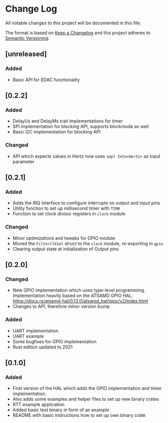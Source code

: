 Change Log
=======

All notable changes to this project will be documented in this file.

The format is based on [Keep a Changelog](http://keepachangelog.com/)
and this project adheres to [Semantic Versioning](http://semver.org/).

## [unreleased]

### Added

- Basic API for EDAC functionality

## [0.2.2]

### Added

- DelayUs and DelayMs trait implementations for timer
- SPI implementation for blocking API, supports blockmode as well
- Basic I2C implementation for blocking API

### Changed

- API which expects values in Hertz now uses `impl Into<Hertz>` as input parameter

## [0.2.1]

### Added

- Adds the IRQ interface to configure interrupts on output and input pins
- Utility function to set up millisecond timer with `TIM0`
- Function to set clock divisor registers in `clock` module

### Changed

- Minor optimizations and tweaks for GPIO module
- Moved the `FilterClkSel` struct to the `clock` module, re-exporting in `gpio`
- Clearing output state at initialization of Output pins

## [0.2.0]

### Changed

- New GPIO implementation which uses type-level programming. Implementation heavily based on the
  ATSAMD GPIO HAL: https://docs.rs/atsamd-hal/0.13.0/atsamd_hal/gpio/v2/index.html
- Changes to API, therefore minor version bump

### Added

- UART implementation
- UART example
- Some bugfixes for GPIO implementation
- Rust edition updated to 2021

## [0.1.0]

### Added

- First version of the HAL which adds the GPIO implementation and timer implementation.
- Also adds some examples and helper files to set up new binary crates
- RTT example application
- Added basic test binary in form of an example
- README with basic instructions how to set up own binary crate
